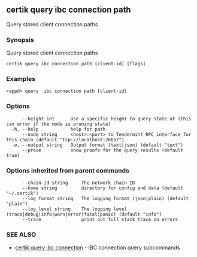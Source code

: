 ## certik query ibc connection path

Query stored client connection paths

### Synopsis

Query stored client connection paths

```
certik query ibc connection path [client-id] [flags]
```

### Examples

```
<appd> query  ibc connection path [client-id]
```

### Options

```
      --height int      Use a specific height to query state at (this can error if the node is pruning state)
  -h, --help            help for path
      --node string     <host>:<port> to Tendermint RPC interface for this chain (default "tcp://localhost:26657")
  -o, --output string   Output format (text|json) (default "text")
      --prove           show proofs for the query results (default true)
```

### Options inherited from parent commands

```
      --chain-id string     The network chain ID
      --home string         directory for config and data (default "~/.certik")
      --log_format string   The logging format (json|plain) (default "plain")
      --log_level string    The logging level (trace|debug|info|warn|error|fatal|panic) (default "info")
      --trace               print out full stack trace on errors
```

### SEE ALSO

* [certik query ibc connection](certik_query_ibc_connection.md)	 - IBC connection query subcommands


